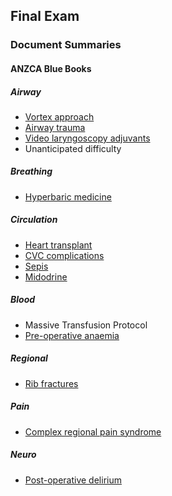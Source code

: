 ## Final Exam

### Document Summaries

#### ANZCA Blue Books

##### Airway
- [Vortex approach](2019bb_airway_vortex.htm)
- [Airway trauma](2019bb_airway_airway_trauma.htm)
- [Video laryngoscopy adjuvants](2019bb_airway_adjuvants.htm)
- Unanticipated difficulty

##### Breathing
- [Hyperbaric medicine](2019bb_breathing_hyperbaric.htm)

##### Circulation
- [Heart transplant](2019bb_circulation_heart_transplant.htm)
- [CVC complications](2019bb_circulation_ij_cvc.htm)
- [Sepis](2019bb_circulation_sepsis.htm)
- [Midodrine](2019bb_circulation_midodrine.htm)

##### Blood
- Massive Transfusion Protocol
- [Pre-operative anaemia](2019bb_blood_preoperative_anaemia.htm)

##### Regional
- [Rib fractures](2019bb_regional_rib_fractures.htm)

##### Pain
- [Complex regional pain syndrome](2019bb_pain_crps.htm)

##### Neuro
- [Post-operative delirium](2019bb_neuro_delirium.htm)